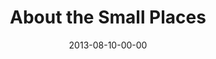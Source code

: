 ---
layout: message
category: message
series: "God Is ____"
title: "About the Small Places"
date: 2013-08-10-00-00
message_id: 806
audio-description: "Mosa Sono gives us a South African perspective on who God is."
audio: "http://www.crossroads.net/players/media/hq/god_is_05.mp3"
audio-title: "About the Small Places"
audio-duration: "40:14"
video-description: "Mosa Sono gives us a South African perspective on who God is."
video-title: "About the Small Places"
video: "https://s3.amazonaws.com/crossroadsvideomessages/god_is_05.mp4"
video-poster: "https://www.crossroads.net/uploadedfiles/god_is_05_still.jpg"
program-description: "Program - Week 5 God is_____."
program: "http://www.crossroads.net/players/media/hq/08_10-11_13Program_LO.pdf"
program-title: "About the Small Places"
---